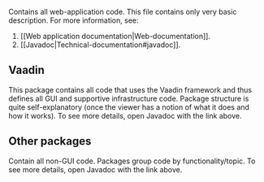<!-- --- title: Web package -->

Contains all web-application code. This file contains only very basic description. For more information, see:  

1. [[Web application documentation|Web-documentation]].
2. [[Javadoc|Technical-documentation#javadoc]].

## Vaadin

This package contains all code that uses the Vaadin framework and thus defines all GUI and supportive infrastructure code. Package structure is quite self-explanatory (once the viewer has a notion of what it does and how it works). To see more details, open Javadoc with the link above.

## Other packages

Contain all non-GUI code. Packages group code by functionality/topic. To see more details, open Javadoc with the link above.